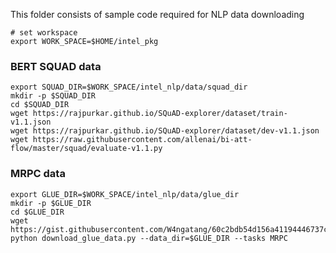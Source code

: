 This folder consists of sample code required for NLP data downloading
```
# set workspace
export WORK_SPACE=$HOME/intel_pkg
```
### BERT SQUAD data
```
export SQUAD_DIR=$WORK_SPACE/intel_nlp/data/squad_dir
mkdir -p $SQUAD_DIR
cd $SQUAD_DIR
wget https://rajpurkar.github.io/SQuAD-explorer/dataset/train-v1.1.json
wget https://rajpurkar.github.io/SQuAD-explorer/dataset/dev-v1.1.json
wget https://raw.githubusercontent.com/allenai/bi-att-flow/master/squad/evaluate-v1.1.py
```
### MRPC data
```
export GLUE_DIR=$WORK_SPACE/intel_nlp/data/glue_dir
mkdir -p $GLUE_DIR
cd $GLUE_DIR
wget https://gist.githubusercontent.com/W4ngatang/60c2bdb54d156a41194446737ce03e2e/raw/17b8dd0d724281ed7c3b2aeeda662b92809aadd5/download_glue_data.py
python download_glue_data.py --data_dir=$GLUE_DIR --tasks MRPC
```
